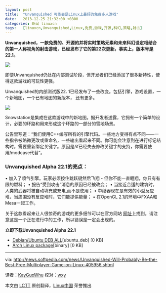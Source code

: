 ```yaml
---
layout: post
title:	"Unvanquished 可能会是Linux上最好的免费多人游戏"
date:	2013-12-25 21:32:00 +0800 
categories:	新闻 linuxcn 
tags:	[linuxcn,Unvanquished,Linux,免费,游戏,开源,科幻,策略,射击]
---
```



**Unvanquished，一款免费的、开源的并将实时策略元素和未来科幻设定相结合的第一人称视角的射击游戏，已经发布了它的第22次更新。事实上，版本号是22.1。**


![](/Asserts/Images//attachment/album/201312/25/212553bl3bkllkbss0y7sp.jpg)


即便Unvanquished仍处在内部测试阶段，但开发者们已经添加了很多新特性，使得这款游戏的可玩性更强。


Unvanquished的内部测试版22. 1已经发布了一些改变。包括引擎，游戏设置，一个新地图，一个已有地图的新版本， 还有更多。


![](/Asserts/Images//attachment/album/201312/25/212556qbn3zs4v6qolsl3h.jpg)


Snowstation是集成在这款游戏中的新地图。据开发者透露，它拥有一个简单的设计，必要的环路和用来形成这个环路的一部分的雪地场景。


公告里写道：“我们使用C++编写所有的引擎代码。一些地方变得有点不同——一些指令被略微更改或重命名，一些输出看起来不同。你可能会注意到在进行标记结构时，需要重新绑定关键字。原因是/if已经失去修改关键字的支持，你需要使用/modcase代替”。


### Unvanquished Alpha 22.1的亮点：


• 加入了喷气引擎。玩家必须按住跳跃键然后飞翔 - 但你不能一直翱翔，你只有有限的燃料； • 报告“受到攻击”消息的原因已经被改变； • 当接近合适的建筑时，人类的武器将被自动填充或充电,而不是使用； • 中继器现在是有效的小型反应堆，当周围没有反应堆时，它们能提供能量； • 在OpenGL 2.1的环境中FXAA和Mesa一起工作。


关于这款看起来让人很惊奇的游戏的更多细节可以在官方网站 [网址](http://www.unvanquished.net/news/111-it-s-release-time-again-alpha-22)上找到。请注意这是一个正在进行中的工作，所以错误是一定会出现的。


**立即下载Unvanquished Alpha 22.1**


* [Debian/Ubuntu DEB ALL](http://www.unvanquished.net/download#linux)[ubuntu\_deb] [0 KB]
* [Arch Linux package](http://www.unvanquished.net/download#linux)[binary] [0 KB]




---


via: <http://news.softpedia.com/news/Unvanquished-Will-Probably-Be-the-Best-Free-Multiplayer-Game-on-Linux-405956.shtml>


译者：[KayGuoWhu](https://github.com/KayGuowhu) 校对：[wxy](https://github.com/wxy)


本文由 [LCTT](https://github.com/LCTT/TranslateProject) 原创翻译，[Linux中国](http://linux.cn/) 荣誉推出
